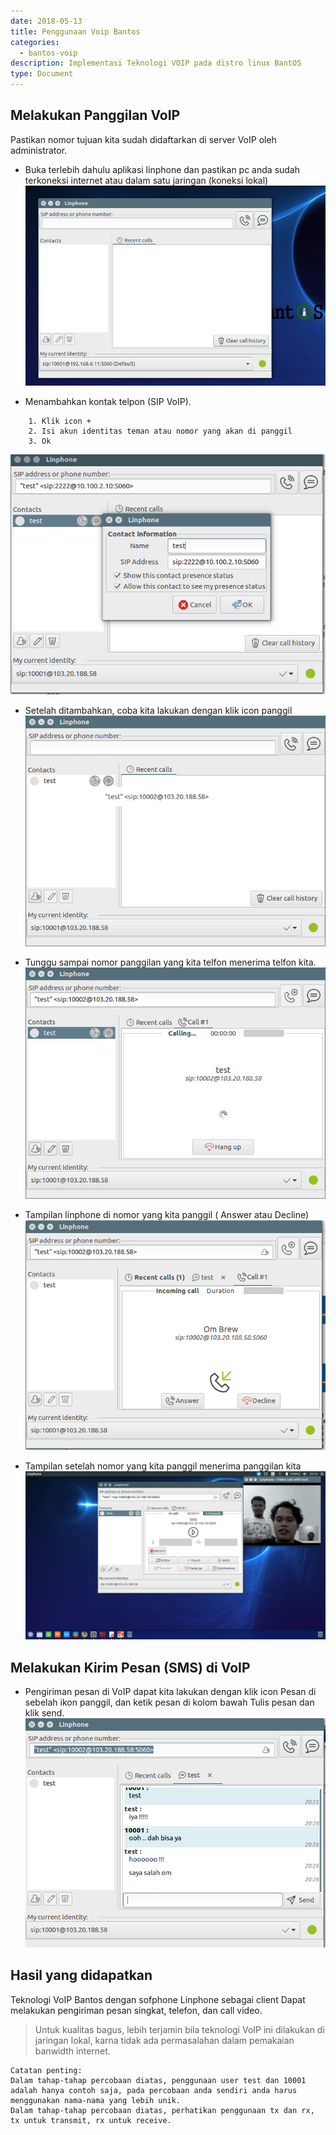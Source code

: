```yaml
---
date: 2018-05-13
title: Penggunaan Voip Bantos
categories:
  - bantos-voip
description: Implementasi Teknologi VOIP pada distro linux BantOS
type: Document
---
```


## Melakukan Panggilan VoIP

Pastikan nomor tujuan kita sudah didaftarkan di server VoIP oleh administrator.

- Buka terlebih dahulu aplikasi linphone dan pastikan pc anda sudah terkoneksi internet atau dalam satu jaringan (koneksi lokal)
![Panggilan VoIP](/images/bantos-voip/tampilan-awal.png)

- Menambahkan kontak telpon (SIP VoIP).
```
	1. Klik icon + 
	2. Isi akun identitas teman atau nomor yang akan di panggil
	3. Ok 
```
![Tambah Kontak](/images/bantos-voip/tambah-kontak.png)
	
- Setelah ditambahkan, coba kita lakukan dengan klik icon panggil
![Tes Panggil](/images/bantos-voip/test-panggil.png)

- Tunggu sampai nomor panggilan yang kita telfon menerima telfon kita.
![Panggilan](/images/bantos-voip/panggilan.png)

- Tampilan linphone di nomor yang kita panggil ( Answer atau Decline)
![Panggilan](/images/bantos-voip/panggilan-1.png)

- Tampilan setelah nomor yang kita panggil menerima panggilan kita
![Panggilan](/images/bantos-voip/panggilan-2.png)


## Melakukan Kirim Pesan (SMS) di VoIP

- Pengiriman pesan di VoIP dapat kita lakukan dengan klik icon Pesan di sebelah ikon panggil, dan ketik pesan di kolom bawah
Tulis pesan dan klik send.
![Kirim Pesan](/images/bantos-voip/sms-1.png)

## Hasil yang didapatkan
Teknologi VoIP Bantos dengan sofphone Linphone sebagai client Dapat melakukan pengiriman pesan singkat, telefon, dan call video.
> Untuk kualitas bagus, lebih terjamin bila teknologi VoIP ini dilakukan di jaringan lokal, karna tidak ada permasalahan dalam pemakaian banwidth internet.

```
Catatan penting:
Dalam tahap-tahap percobaan diatas, penggunaan user test dan 10001 adalah hanya contoh saja, pada percobaan anda sendiri anda harus menggunakan nama-nama yang lebih unik.
Dalam tahap-tahap percobaan diatas, perhatikan penggunaan tx dan rx, tx untuk transmit, rx untuk receive.
```


